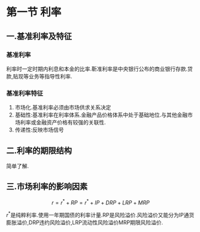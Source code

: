 
# 第一节 利率

## 一.基准利率及特征

### 基准利率

利率时一定时期内利息和本金的比率.靳准利率是中央银行公布的商业银行存款.贷款,贴现等业务等指导性利率.

### 基准利率特征

1. 市场化.基准利率必须由市场供求关系决定
2. 基础性:基准利率在利率体系.金融产品价格体系中处于基础地位.与其他金融市场利率或金融资产价格有较强的关联性.
3. 传递性:反映市场信号

## 二.利率的期限结构

简单了解.

## 三.市场利率的影响因素

$$r=r^*+RP=r^*+IP+DRP+LRP+MRP$$

$r^*$是纯粹利率.使用一年期国债的利率计量.RP是风险溢价.风险溢价又能分为IP通货膨胀溢价,DRP违约风险溢价,LRP流动性风险溢价MRP期限风险溢价.

